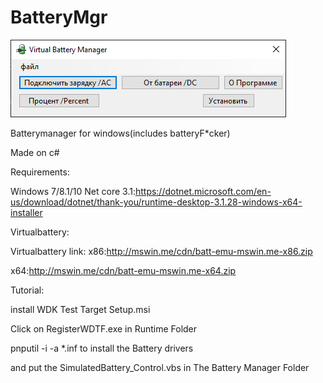 # BatteryMgr


![](https://github.com/misha99fr/BatteryManager/blob/main/VirtualBatterymgr_Y4IUSDROTl.png?raw=true)



Batterymanager for windows(includes batteryF*cker)

Made on c#

Requirements:

Windows 7/8.1/10
Net core 3.1:https://dotnet.microsoft.com/en-us/download/dotnet/thank-you/runtime-desktop-3.1.28-windows-x64-installer

Virtualbattery:

Virtualbattery link:
x86:http://mswin.me/cdn/batt-emu-mswin.me-x86.zip

x64:http://mswin.me/cdn/batt-emu-mswin.me-x64.zip

Tutorial:

install WDK Test Target Setup.msi

Click on RegisterWDTF.exe in Runtime Folder

pnputil -i -a *.inf to install the Battery drivers

and put the SimulatedBattery_Control.vbs in The Battery Manager Folder
